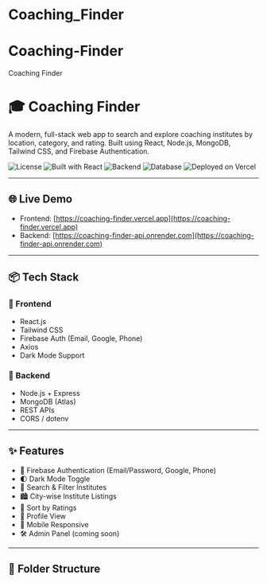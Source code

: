 # Coaching_Finder

# Coaching-Finder
Coaching Finder 

# 🎓 Coaching Finder

A modern, full-stack web app to search and explore coaching institutes by location, category, and rating. Built using React, Node.js, MongoDB, Tailwind CSS, and Firebase Authentication.

![License](https://img.shields.io/badge/license-MIT-blue.svg)
![Built with React](https://img.shields.io/badge/frontend-React-blue)
![Backend](https://img.shields.io/badge/backend-Node.js-green)
![Database](https://img.shields.io/badge/database-MongoDB-brightgreen)
![Deployed on Vercel](https://img.shields.io/badge/deployed-Vercel-black)

---

## 🌐 Live Demo

- Frontend: [https://coaching-finder.vercel.app](https://coaching-finder.vercel.app)
- Backend: [https://coaching-finder-api.onrender.com](https://coaching-finder-api.onrender.com)

---

## 📦 Tech Stack

### 🔹 Frontend
- React.js
- Tailwind CSS
- Firebase Auth (Email, Google, Phone)
- Axios
- Dark Mode Support

### 🔹 Backend
- Node.js + Express
- MongoDB (Atlas)
- REST APIs
- CORS / dotenv

---

## ✨ Features

- 🔐 Firebase Authentication (Email/Password, Google, Phone)
- 🌓 Dark Mode Toggle
- 🔎 Search & Filter Institutes
- 🏙️ City-wise Institute Listings
- 🌟 Sort by Ratings
- 👤 Profile View
- 📱 Mobile Responsive
- 🛠 Admin Panel (coming soon)

---

## 📁 Folder Structure

